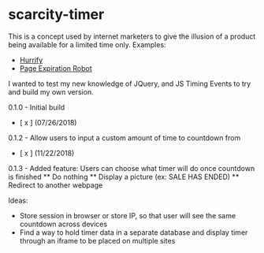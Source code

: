 # scarcity-timer
This is a concept used by internet marketers to give the illusion of a product being available for a limited time only.
Examples:

- [Hurrify](https://apps.shopify.com/hurrify-countdown-timer)
- [Page Expiration Robot](http://www.pageexpirationrobot.com/)

I wanted to test my new knowledge of JQuery, and JS Timing Events to try and build my own version.

0.1.0 - Initial build
- [ x ] (07/26/2018)

0.1.2 - Allow users to input a custom amount of time to countdown from
- [ x ] (11/22/2018)

0.1.3 - Added feature: Users can choose what timer will do once countdown is finished
** Do nothing
** Display a picture (ex: SALE HAS ENDED)
** Redirect to another webpage

Ideas:
- Store session in browser or store IP, so that user will see the same countdown across devices
- Find a way to hold timer data in a separate database and display timer through an iframe to be placed on multiple sites
